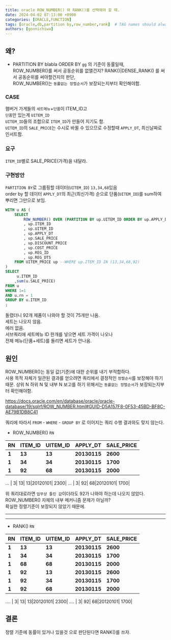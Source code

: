 ```yaml
---
title: oracle ROW_NUMBER() 와 RANK()를 선택해야 할 때.
date: 2024-04-02 07:13:00 +0900
categories: [ORACLE,FUNCTION]
tags: [oracle,db,partition by,row_number,rank]  # TAG names should always be lowercase
authors: [gonnichiwa]
---
```


## 왜?
- PARTITION BY blabla ORDER BY `gg` 의 기준이 동률일때,  
ROW_NUMBER()를 써서 공동순위를 없앨건지?
RANK()|DENSE_RANK() 를 써서 공동순위를 써야할건지의 판단,  
ROW_NUMBER()는 `동률없는 정렬순서`가 보장되는지부터 확인해야함.

### CASE
햄버거 가게들의 `세트메뉴`+`단품`이 ITEM_ID고  
`단품`만 있는게 `UITEM_ID`  
`UITEM_ID`들의 조합으로 `ITEM_ID`가 만들어 지기도 함.  
`UITEM_ID`의 `SALE_PRICE`는 수시로 바뀔 수 있으므로 수정할때 `APPLY_DT`, 최신날짜로 인서트함.


### 요구
`ITEM_ID`별로 SALE_PRICE(가격)을 내달라.  


### 구현방안
`PARTITION BY`로 그룹핑할 데이터(`UITEM_ID`) `13,34,68`있음  
order by 할 데이터 `APPLY_DT`의 최근(최신가격) 순으로 단품(`UITEM_ID`)를 sum하여
뿌리면 그만으로 보임.

```sql
WITH u AS (
	SELECT 
		ROW_NUMBER() OVER (PARTITION BY up.UITEM_ID ORDER BY up.APPLY_DT DESC) AS rn
		, up.ITEM_ID
		, up.UITEM_ID
		, up.APPLY_DT
		, up.SALE_PRICE
		, up.DISCOUNT_PRICE
		, up.COST_PRICE
		, up.REG_ID
		, up.REG_DTS
	FROM UITEM_PRICE up --WHERE up.ITEM_ID IN (13,34,68,92)
)
SELECT 
     u.ITEM_ID
    ,sum(u.SALE_PRICE)
FROM u
WHERE 1=1
AND u.rn = 1
GROUP BY u.ITEM_ID
;
```
돌렸더니 92개 제품이 나와야 할 것이 75개만 나옴.  
세트는 나오지 않음.  
에러 없음.  
서브쿼리에 세트메뉴 ID 한개를 넣으면 세트 가격이 나오나  
전체 메뉴(단품+세트)를 돌리면 세트가 안나옴.

## 원인
ROW_NUMBER()는 동일 값(기준)에 대한 순위를 내기 부적합하다.  
사용 목적 자체가 일관된 결과를 얻으려면 쿼리에서 결정적인 `정렬순서`를 보장해야 하기 때문.
상위 N 하위 N 및 내부 N 보고를 하기 위해서는 `동률없는 정렬순서`가 보장되는지부터 확인해야함.

https://docs.oracle.com/en/database/oracle/oracle-database/19/sqlrf/ROW_NUMBER.html#GUID-D5A157F8-0F53-45BD-BF8C-AE79B1DB8C41

쿼리에 따라서 `FROM` - `WHERE` - `GROUP BY` 로 이어지는 쿼리 수행 결과와도 맞지 않는다.

- ROW_NUMBER()  `RN`  
  
|RN|ITEM_ID|UITEM_ID|APPLY_DT|SALE_PRICE|
|--|-------|--------|--------|----------|
| **1**|**13**|**13**|**20130115**|**2600**|
| **1**|**34**|**34**|**20130115**|**1700**|
| **1**|**92**|**68**|**20130115**|**2000**|
...
| 3|     13|      13|20120101|      2300|
...
| 3|     92|      68|20120101|      1700|

위 쿼리대로라면 `업무상 틀린 값`이더라도 92가 나와야 하는데 나오지 않았다.  
ROW_NUMBER() 자체의 내부 메커니즘 문제가 아닐까?  
확실한 정렬기준이 보장되지 않았기 때문에.

---
---
- RANK()  `RN`

|RN|ITEM_ID|UITEM_ID|APPLY_DT|SALE_PRICE|
|--|-------|--------|--------|----------|
| **1**|**13**|**13**|**20130115**|**2600**|
| **1**|**34**|**34**|**20130115**|**1700**|
| **1**|**68**|**68**|**20130115**|**2000**|
| **1**|**92**|**13**|**20130115**|**2600**|
| **1**|**92**|**34**|**20130115**|**1700**|
| **1**|**92**|**68**|**20130115**|**2000**|
....
| 3|     13|      13|20120101|      2300|
....
| 3|     92|      68|20120101|      1700|
<br/>

## 결론

정렬 기준에 동률이 있거나 있을것 으로 판단된다면 RANK()를 쓰자.